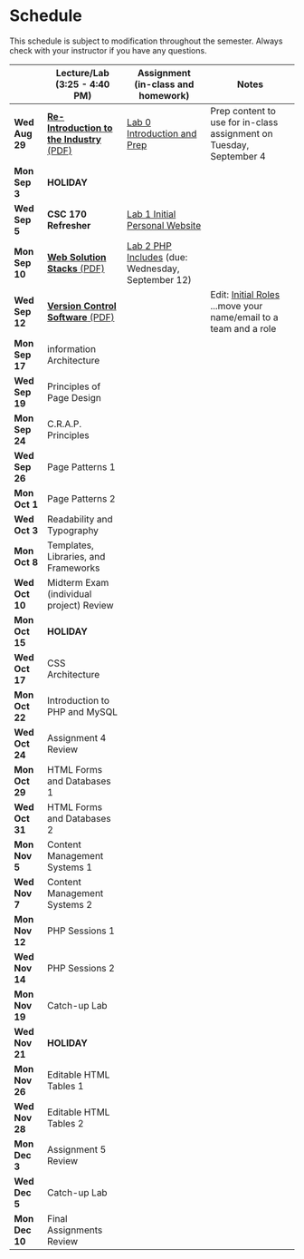 # Schedule
This schedule is subject to modification throughout the semester. Always check with your instructor if you have any questions.

|                | Lecture/Lab<br>(3:25 - 4:40 PM)                              | Assignment<br>(in-class and homework)                        | Notes                                                        |
| -------------- | ------------------------------------------------------------ | ------------------------------------------------------------ | ------------------------------------------------------------ |
| **Wed Aug 29** | [**Re-Introduction to the Industry** (PDF)](01-reintroduction-to-the-industry/01-introduction-to-the-industry.pdf) | [Lab 0 Introduction and Prep](lab00-introductions-and-prep/instructions.md) | Prep content to use for in-class assignment on Tuesday, September 4 |
| **Mon Sep 3**  | **HOLIDAY**                             |  |                                                              |
| **Wed Sep 5**  | **CSC 170 Refresher** | [Lab 1 Initial Personal Website](lab01-initial-personal-website/instructions.md) |                                                              |
| **Mon Sep 10** | [**Web Solution Stacks** (PDF)](03-web-solution-stacks/03-web-solution-stacks.pdf) | [Lab 2 PHP Includes](lab02-php-includes/instructions.md) (due: Wednesday, September 12) |  |
| **Wed Sep 12** | [**Version Control Software** (PDF)](04-version-control-software/04-version-control-software.pdf) |                                                              | Edit: [Initial Roles](https://docs.google.com/spreadsheets/d/1gXQP-1Rmra6w3PH9GzKOG9Y8-VlKk-DjlCFYFQHo0MM/edit#gid=493379955) ...move your name/email to a team and a role |
| **Mon Sep 17** | information Architecture            |                                                              |                                                              |
| **Wed Sep 19** | Principles of Page Design                 |                                                              |                                                              |
| **Mon Sep 24** | C.R.A.P. Principles                             |                                                              |                                                              |
| **Wed Sep 26** | Page Patterns 1                    |                                                              |                                                              |
| **Mon Oct 1**  | Page Patterns 2                                      |                                                              |                                                              |
| **Wed Oct 3**  | Readability and Typography |                                                              |                                                              |
| **Mon Oct 8**  | Templates, Libraries, and Frameworks    |                                                              |                                                              |
| **Wed Oct 10** | Midterm Exam (individual project) Review                     |                                                              |                                                              |
| **Mon Oct 15** | **HOLIDAY**                                                  |                                                              |                                                              |
| **Wed Oct 17** | CSS Architecture                                             |                                                              |                                                              |
| **Mon Oct 22** | Introduction to PHP and MySQL                                |                                                              |                                                              |
| **Wed Oct 24** | Assignment 4 Review                                          |                                                              |                                                              |
| **Mon Oct 29** | HTML Forms and Databases 1                                   |                                                              |                                                              |
| **Wed Oct 31**  | HTML Forms and Databases 2                                   |                                                              |                                                              |
| **Mon Nov 5**  | Content Management Systems 1                                 |                                                              |                                                              |
| **Wed Nov 7**  | Content Management Systems 2                                 |                                                              |                                                              |
| **Mon Nov 12** | PHP Sessions 1                                               |                                                              |                                                              |
| **Wed Nov 14** | PHP Sessions 2                                               |                                                              |                                                              |
| **Mon Nov 19** | Catch-up Lab                                                 |                                                              |                                                              |
| **Wed Nov 21** | **HOLIDAY**                                                  |                                                              |                                                              |
| **Mon Nov 26** | Editable HTML Tables 1                                       |                                                              |                                                              |
| **Wed Nov 28** | Editable HTML Tables 2                                       |                                                              |                                                              |
| **Mon Dec 3**  | Assignment 5 Review                                          |                                                              |                                                              |
| **Wed Dec 5**  | Catch-up Lab                                                 |                                                              |                                                              |
| **Mon Dec 10** | Final Assignments Review                                     |                                                              |                                                              |
